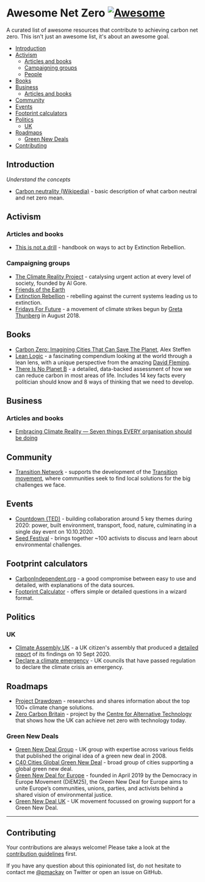 # Awesome Net Zero [![Awesome](https://cdn.rawgit.com/sindresorhus/awesome/d7305f38d29fed78fa85652e3a63e154dd8e8829/media/badge.svg)](https://github.com/sindresorhus/awesome)

A curated list of awesome resources that contribute to achieving carbon net zero. This isn't just an awesome list, it's about an awesome goal.

* [Introduction](#introduction)
* [Activism](#activism)
   * [Articles and books](#articles-and-books)
   * [Campaigning groups](#campaigning-groups)
   * [People](#people)
* [Books](#books)
* [Business](#business)
   * [Articles and books](#articles-and-books-1)
* [Community](#community)
* [Events](#events)
* [Footprint calculators](#footprint-calculators)
* [Politics](#politics)
   * [UK](#uk)
* [Roadmaps](#roadmaps)
   * [Green New Deals](#green-new-deals)
* [Contributing](#contributing)

## Introduction

*Understand the concepts*

* [Carbon neutrality (Wikipedia)](https://en.wikipedia.org/wiki/Carbon_neutrality) - basic description of what carbon neutral and net zero mean.


## Activism

### Articles and books

* [This is not a drill](https://www.penguin.co.uk/books/314/314671/this-is-not-a-drill/9780141991443.html) - handbook on ways to act by Extinction Rebellion.

### Campaigning groups

* [The Climate Reality Project](https://www.climaterealityproject.org/) - catalysing urgent action at every level of society, founded by Al Gore.
* [Friends of the Earth](https://friendsoftheearth.uk/)
* [Extinction Rebellion](https://rebellion.earth/) - rebelling against the current systems leading us to extinction.
* [Fridays For Future](https://www.fridaysforfuture.org/) - a movement of climate strikes begun by [Greta Thunberg](https://twitter.com/GretaThunberg) in August 2018.


## Books

* [Carbon Zero: Imagining Cities That Can Save The Planet](http://www.alexsteffen.com/books), Alex Steffen
* [Lean Logic](https://www.chelseagreen.com/product/lean-logic/) - a fascinating compendium looking at the world through a lean lens, with a unique perspective from the amazing [David Fleming](https://en.wikipedia.org/wiki/David_Fleming_(writer)).
* [There Is No Planet B](https://theresnoplanetb.net/) - a detailed, data-backed assessment of how we can reduce carbon in most areas of life. Includes 14 key facts every politician should know and 8 ways of thinking that we need to develop.


## Business

### Articles and books

* [Embracing Climate Reality — Seven things EVERY organisation should be doing](https://medium.com/@edgillespie2018/embracing-climate-reality-seven-things-every-organisation-should-be-doing-852cfee2945d)


## Community

* [Transition Network](https://transitionnetwork.org/) - supports the development of the [Transition movement](https://transitionnetwork.org/about-the-movement/what-is-transition/), where communities seek to find local solutions for the big challenges we face.


## Events

* [Countdown (TED)](https://countdown.ted.com/) - building collaboration around 5 key themes during 2020: power, built environment, transport, food, nature, culminating in a single day event on 10.10.2020.
* [Seed Festival](https://www.hawkwoodcollege.co.uk/seed-festival/) - brings together ~100 activists to discuss and learn about environmental challenges.


## Footprint calculators

* [CarbonIndependent.org](https://www.carbonindependent.org/) - a good compromise between easy to use and detailed, with explanations of the data sources.
* [Footprint Calculator](https://www.footprintcalculator.org/) - offers simple or detailed questions in a wizard format.

## Politics

### UK

* [Climate Assembly UK](https://www.climateassembly.uk/) - a UK citizen's assembly that produced a [detailed report](https://www.climateassembly.uk/report/) of its findings on 10 Sept 2020.
* [Declare a climate emergency](https://www.climateemergency.uk/) - UK councils that have passed regulation to declare the climate crisis an emergency.


## Roadmaps

* [Project Drawdown](https://www.drawdown.org/) - researches and shares information about the top 100+ climate change solutions.
* [Zero Carbon Britain](https://www.cat.org.uk/info-resources/zero-carbon-britain/) - project by the [Centre for Alternative Technology](https://www.cat.org.uk) that shows how the UK can achieve net zero with technology today.

### Green New Deals

* [Green New Deal Group](https://greennewdealgroup.org/) - UK group with expertise across various fields that published the original idea of a green new deal in 2008.
* [C40 Cities Global Green New Deal](https://www.c40.org/other/the-global-green-new-deal) - broad group of cities supporting a global green new deal.
* [Green New Deal for Europe](https://www.gndforeurope.com/) - founded in April 2019 by the Democracy in Europe Movement (DiEM25), the Green New Deal for Europe aims to unite Europe’s communities, unions, parties, and activists behind a shared vision of environmental justice.
* [Green New Deal UK](https://www.greennewdealuk.org/) - UK movement focussed on growing support for a Green New Deal.



---

## Contributing

Your contributions are always welcome! Please take a look at the [contribution guidelines](https://github.com/pmackay/awesome-net-zero/blob/master/CONTRIBUTING.md) first.

If you have any question about this opinionated list, do not hesitate to contact me [@pmackay](https://twitter.com/pmackay) on Twitter or open an issue on GitHub.
